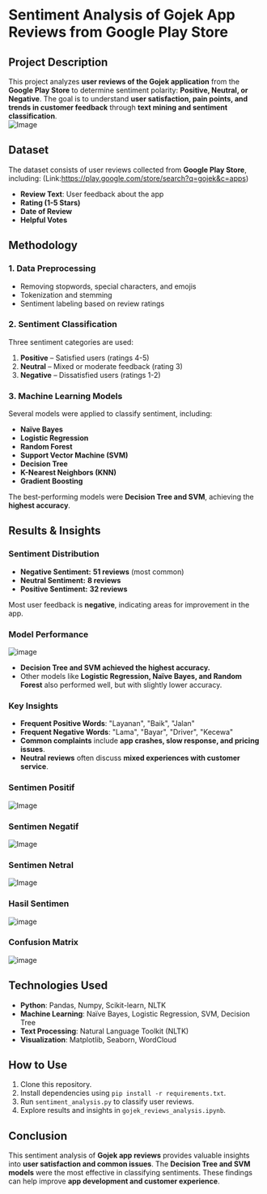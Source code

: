 # **Sentiment Analysis of Gojek App Reviews from Google Play Store**  

## **Project Description**  
This project analyzes **user reviews of the Gojek application** from the **Google Play Store** to determine sentiment polarity: **Positive, Neutral, or Negative**. The goal is to understand **user satisfaction, pain points, and trends in customer feedback** through **text mining and sentiment classification**.  
![Image](https://github.com/user-attachments/assets/c001fe28-0934-4319-aa61-a7cee5eecd19)

## **Dataset**  
The dataset consists of user reviews collected from **Google Play Store**, including:  (Link:https://play.google.com/store/search?q=gojek&c=apps)
- **Review Text**: User feedback about the app  
- **Rating (1-5 Stars)**  
- **Date of Review**  
- **Helpful Votes**  

## **Methodology**  
### **1. Data Preprocessing**  
- Removing stopwords, special characters, and emojis  
- Tokenization and stemming  
- Sentiment labeling based on review ratings  

### **2. Sentiment Classification**  
Three sentiment categories are used:  
1. **Positive** – Satisfied users (ratings 4-5)  
2. **Neutral** – Mixed or moderate feedback (rating 3)  
3. **Negative** – Dissatisfied users (ratings 1-2)  

### **3. Machine Learning Models**  
Several models were applied to classify sentiment, including:  
- **Naïve Bayes**  
- **Logistic Regression**  
- **Random Forest**  
- **Support Vector Machine (SVM)**  
- **Decision Tree**  
- **K-Nearest Neighbors (KNN)**  
- **Gradient Boosting**  

The best-performing models were **Decision Tree and SVM**, achieving the **highest accuracy**.  

## **Results & Insights**  
### **Sentiment Distribution**  
- **Negative Sentiment:** **51 reviews** (most common)  
- **Neutral Sentiment:** **8 reviews**  
- **Positive Sentiment:** **32 reviews**  

Most user feedback is **negative**, indicating areas for improvement in the app.  

### **Model Performance**  
![image](https://github.com/user-attachments/assets/c22f2e07-c6d3-4e3e-a9ab-29f1ea19cb26)

- **Decision Tree and SVM achieved the highest accuracy.**  
- Other models like **Logistic Regression, Naïve Bayes, and Random Forest** also performed well, but with slightly lower accuracy.  

### **Key Insights**  
- **Frequent Positive Words**: "Layanan", "Baik", "Jalan"  
- **Frequent Negative Words**: "Lama", "Bayar", "Driver", "Kecewa"  
- **Common complaints** include **app crashes, slow response, and pricing issues**.  
- **Neutral reviews** often discuss **mixed experiences with customer service**.  

### Sentimen Positif
![Image](https://github.com/user-attachments/assets/7814637d-b694-4556-bf48-d975eaf81361)

### Sentimen Negatif
![Image](https://github.com/user-attachments/assets/607a57db-c1dd-44a8-9192-3a614418baa9)

### Sentimen Netral
![Image](https://github.com/user-attachments/assets/6a190ee1-fd18-41d6-8f17-63a2408127e4)

### Hasil Sentimen
![image](https://github.com/user-attachments/assets/e9dc6df7-4b3f-4e0a-8af6-eef71558b84a)

### Confusion Matrix
![image](https://github.com/user-attachments/assets/4bb31f40-5a11-4800-b6b0-a60c17ffb76d)


## **Technologies Used**  
- **Python**: Pandas, Numpy, Scikit-learn, NLTK  
- **Machine Learning**: Naïve Bayes, Logistic Regression, SVM, Decision Tree  
- **Text Processing**: Natural Language Toolkit (NLTK)  
- **Visualization**: Matplotlib, Seaborn, WordCloud  

## **How to Use**  
1. Clone this repository.  
2. Install dependencies using `pip install -r requirements.txt`.  
3. Run `sentiment_analysis.py` to classify user reviews.  
4. Explore results and insights in `gojek_reviews_analysis.ipynb`.  

## **Conclusion**  
This sentiment analysis of **Gojek app reviews** provides valuable insights into **user satisfaction and common issues**. The **Decision Tree and SVM models** were the most effective in classifying sentiments. These findings can help improve **app development and customer experience**.  
